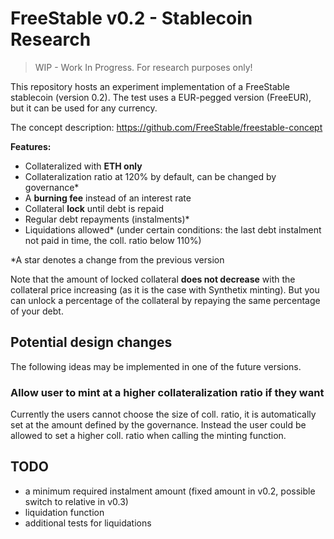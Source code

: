 # FreeStable v0.2 - Stablecoin Research

> WIP - Work In Progress. For research purposes only!

This repository hosts an experiment implementation of a FreeStable stablecoin (version 0.2). The test uses a EUR-pegged version (FreeEUR), but it can be used for any currency.

The concept description: https://github.com/FreeStable/freestable-concept 

**Features:**

- Collateralized with **ETH only**
- Collateralization ratio at 120% by default, can be changed by governance*
- A **burning fee** instead of an interest rate
- Collateral **lock** until debt is repaid
- Regular debt repayments (instalments)*
- Liquidations allowed* (under certain conditions: the last debt instalment not paid in time, the coll. ratio below 110%)

*A star denotes a change from the previous version

Note that the amount of locked collateral **does not decrease** with the collateral price increasing (as it is the case with Synthetix minting). But you can unlock a percentage of the collateral by repaying the same percentage of your debt.

## Potential design changes

The following ideas may be implemented in one of the future versions.

### Allow user to mint at a higher collateralization ratio if they want

Currently the users cannot choose the size of coll. ratio, it is automatically set at the amount defined by the governance. Instead the user could be allowed to set a higher coll. ratio when calling the minting function.

## TODO

- a minimum required instalment amount (fixed amount in v0.2, possible switch to relative in v0.3)
- liquidation function
- additional tests for liquidations
